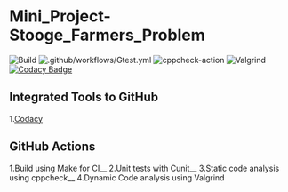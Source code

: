 # Mini_Project-Stooge_Farmers_Problem

![Build](https://github.com/99002457/Mini_Project-Stooge_Farmers_Problem/workflows/Build/badge.svg)
![.github/workflows/Gtest.yml](https://github.com/99002457/Mini_Project-Stooge_Farmers_Problem/workflows/.github/workflows/Gtest.yml/badge.svg)
![cppcheck-action](https://github.com/99002457/Mini_Project-Stooge_Farmers_Problem/workflows/cppcheck-action/badge.svg) 
![Valgrind](https://github.com/99002457/Mini_Project-Stooge_Farmers_Problem/workflows/Valgrind/badge.svg)
[![Codacy Badge](https://api.codacy.com/project/badge/Grade/e5c3250fd57349399d661cab9ee777d8)](https://app.codacy.com/gh/99002457/Mini_Project-Stooge_Farmers_Problem?utm_source=github.com&utm_medium=referral&utm_content=99002457/Mini_Project-Stooge_Farmers_Problem&utm_campaign=Badge_Grade)

## Integrated Tools to GitHub
1.[Codacy](https://www.codacy.com/)

## GitHub Actions
1.Build using Make for CI__
2.Unit tests with Cunit__
3.Static code analysis using cppcheck__
4.Dynamic Code analysis using Valgrind
